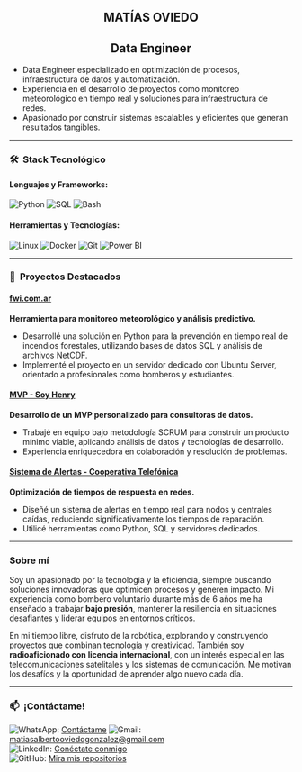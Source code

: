 <h2 align="center">
MATÍAS OVIEDO
</h2>

<h2 align="center">
Data Engineer
</h2>

- Data Engineer especializado en optimización de procesos, infraestructura de datos y automatización.  
- Experiencia en el desarrollo de proyectos como monitoreo meteorológico en tiempo real y soluciones para infraestructura de redes.  
- Apasionado por construir sistemas escalables y eficientes que generan resultados tangibles.

---

### 🛠 &nbsp;Stack Tecnológico
#### **Lenguajes y Frameworks:**
![Python](https://img.shields.io/badge/-Python-3776AB?style=flat&logo=python&logoColor=white)
![SQL](https://img.shields.io/badge/-SQL-4479A1?style=flat&logo=mysql&logoColor=white)
![Bash](https://img.shields.io/badge/-Bash-4EAA25?style=flat&logo=gnu-bash&logoColor=white)

#### **Herramientas y Tecnologías:**
![Linux](https://img.shields.io/badge/-Linux-FCC624?style=flat&logo=linux&logoColor=black)
![Docker](https://img.shields.io/badge/-Docker-2496ED?style=flat&logo=docker&logoColor=white)
![Git](https://img.shields.io/badge/-Git-F05032?style=flat&logo=git&logoColor=white)
![Power BI](https://img.shields.io/badge/-Power%20BI-F2C811?style=flat&logo=power-bi&logoColor=black)

---

### 🚀 &nbsp;Proyectos Destacados
#### [fwi.com.ar](https://github.com/matiasoviedo28/fwi)
**Herramienta para monitoreo meteorológico y análisis predictivo.**  
- Desarrollé una solución en Python para la prevención en tiempo real de incendios forestales, utilizando bases de datos SQL y análisis de archivos NetCDF.  
- Implementé el proyecto en un servidor dedicado con Ubuntu Server, orientado a profesionales como bomberos y estudiantes.

#### [MVP - Soy Henry](https://github.com/matiasoviedo28/mvp-henry)
**Desarrollo de un MVP personalizado para consultoras de datos.**  
- Trabajé en equipo bajo metodología SCRUM para construir un producto mínimo viable, aplicando análisis de datos y tecnologías de desarrollo.  
- Experiencia enriquecedora en colaboración y resolución de problemas.

#### [Sistema de Alertas - Cooperativa Telefónica](https://github.com/matiasoviedo28/sistema-alertas)
**Optimización de tiempos de respuesta en redes.**  
- Diseñé un sistema de alertas en tiempo real para nodos y centrales caídas, reduciendo significativamente los tiempos de reparación.  
- Utilicé herramientas como Python, SQL y servidores dedicados.

---
### **Sobre mí**
Soy un apasionado por la tecnología y la eficiencia, siempre buscando soluciones innovadoras que optimicen procesos y generen impacto. Mi experiencia como bombero voluntario durante más de 6 años me ha enseñado a trabajar **bajo presión**, mantener la resiliencia en situaciones desafiantes y liderar equipos en entornos críticos.

En mi tiempo libre, disfruto de la robótica, explorando y construyendo proyectos que combinan tecnología y creatividad. También soy **radioaficionado con licencia internacional**, con un interés especial en las telecomunicaciones satelitales y los sistemas de comunicación. Me motivan los desafíos y la oportunidad de aprender algo nuevo cada día.

---

### 📫 &nbsp;¡Contáctame!
![WhatsApp](https://img.shields.io/badge/-WhatsApp-25D366?style=flat&logo=whatsapp&logoColor=white): [Contáctame](https://wa.me/5492665039370?text=¡Hola%20Matías!%20Estoy%20interesado%20en%20contactarte)
![Gmail](https://img.shields.io/badge/-Gmail-D14836?style=flat&logo=gmail&logoColor=white): matiasalbertooviedogonzalez@gmail.com  
![LinkedIn](https://img.shields.io/badge/-LinkedIn-0A66C2?style=flat&logo=linkedin&logoColor=white): [Conéctate conmigo](https://www.linkedin.com/in/matias-alberto-oviedo-gonzalez/)  
![GitHub](https://img.shields.io/badge/-GitHub-181717?style=flat&logo=github&logoColor=white): [Mira mis repositorios](https://github.com/matiasoviedo28)
